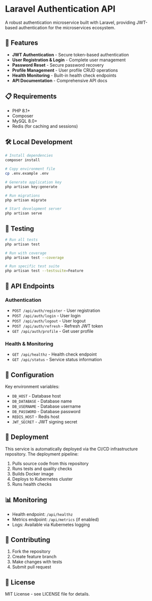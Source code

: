 # Laravel Authentication API

A robust authentication microservice built with Laravel, providing JWT-based authentication for the microservices ecosystem.

## 🚀 Features

- **JWT Authentication** - Secure token-based authentication
- **User Registration & Login** - Complete user management
- **Password Reset** - Secure password recovery
- **Profile Management** - User profile CRUD operations
- **Health Monitoring** - Built-in health check endpoints
- **API Documentation** - Comprehensive API docs

## 📋 Requirements

- PHP 8.1+
- Composer
- MySQL 8.0+
- Redis (for caching and sessions)

## 🛠️ Local Development

```bash
# Install dependencies
composer install

# Copy environment file
cp .env.example .env

# Generate application key
php artisan key:generate

# Run migrations
php artisan migrate

# Start development server
php artisan serve
```

## 🧪 Testing

```bash
# Run all tests
php artisan test

# Run with coverage
php artisan test --coverage

# Run specific test suite
php artisan test --testsuite=Feature
```

## 📡 API Endpoints

### Authentication
- `POST /api/auth/register` - User registration
- `POST /api/auth/login` - User login
- `POST /api/auth/logout` - User logout
- `POST /api/auth/refresh` - Refresh JWT token
- `GET /api/auth/profile` - Get user profile

### Health & Monitoring
- `GET /api/healthz` - Health check endpoint
- `GET /api/status` - Service status information

## 🔧 Configuration

Key environment variables:
- `DB_HOST` - Database host
- `DB_DATABASE` - Database name
- `DB_USERNAME` - Database username
- `DB_PASSWORD` - Database password
- `REDIS_HOST` - Redis host
- `JWT_SECRET` - JWT signing secret

## 🚀 Deployment

This service is automatically deployed via the CI/CD infrastructure repository. The deployment pipeline:

1. Pulls source code from this repository
2. Runs tests and quality checks
3. Builds Docker image
4. Deploys to Kubernetes cluster
5. Runs health checks

## 📊 Monitoring

- Health endpoint: `/api/healthz`
- Metrics endpoint: `/api/metrics` (if enabled)
- Logs: Available via Kubernetes logging

## 🤝 Contributing

1. Fork the repository
2. Create feature branch
3. Make changes with tests
4. Submit pull request

## 📝 License

MIT License - see LICENSE file for details. 